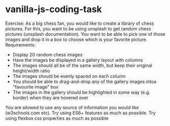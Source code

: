 # vanilla-js-coding-task

Exercise: As a big chess fan, you would like to create a library of chess pictures.
For this, you want to be using unsplash to get random chess pictures (unsplash documentation).
You want to be able to pick one of those images and drop it in a box to choose which is your favorite picture.
Requirements:

- Display 20 random chess images
- Have the images be displayed in a gallery layout with columns
- The images should all be of the same width, but keep their original height/width ratio
- The images should be evenly spaced on each column
- You should be able to drag-and-drop any of the gallery images intoa "favourite image" box
- The images in the gallery should be highlighted in some way (e.g. border) when they are hovered over

You are allowed to use any source of information you would like (w3schools.com etc).
Try using ES6+ features as much as possible. Try using flexbox css properties as much as possible
